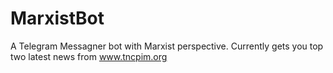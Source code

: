 # MarxistBot
A Telegram Messagner bot with Marxist perspective. Currently gets you top two latest news from www.tncpim.org
